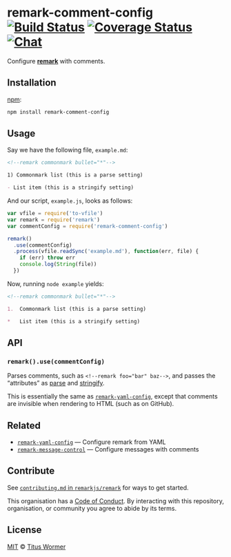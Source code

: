 # remark-comment-config [![Build Status][build-badge]][build-status] [![Coverage Status][coverage-badge]][coverage-status] [![Chat][chat-badge]][chat]

Configure [**remark**][remark] with comments.

## Installation

[npm][]:

```bash
npm install remark-comment-config
```

## Usage

Say we have the following file, `example.md`:

```markdown
<!--remark commonmark bullet="*"-->

1) Commonmark list (this is a parse setting)

- List item (this is a stringify setting)
```

And our script, `example.js`, looks as follows:

```javascript
var vfile = require('to-vfile')
var remark = require('remark')
var commentConfig = require('remark-comment-config')

remark()
  .use(commentConfig)
  .process(vfile.readSync('example.md'), function(err, file) {
    if (err) throw err
    console.log(String(file))
  })
```

Now, running `node example` yields:

```markdown
<!--remark commonmark bullet="*"-->

1.  Commonmark list (this is a parse setting)

*   List item (this is a stringify setting)
```

## API

### `remark().use(commentConfig)`

Parses comments, such as `<!--remark foo="bar" baz-->`, and passes the
“attributes” as [parse][parse-settings] and [stringify][stringify-settings].

This is essentially the same as [`remark-yaml-config`][remark-yaml-config],
except that comments are invisible when rendering to HTML (such as on GitHub).

## Related

*   [`remark-yaml-config`][remark-yaml-config]
    — Configure remark from YAML
*   [`remark-message-control`][remark-message-control]
    — Configure messages with comments

## Contribute

See [`contributing.md` in `remarkjs/remark`][contributing] for ways to get
started.

This organisation has a [Code of Conduct][coc].  By interacting with this
repository, organisation, or community you agree to abide by its terms.

## License

[MIT][license] © [Titus Wormer][author]

<!-- Definitions -->

[build-badge]: https://img.shields.io/travis/remarkjs/remark-comment-config.svg

[build-status]: https://travis-ci.org/remarkjs/remark-comment-config

[coverage-badge]: https://img.shields.io/codecov/c/github/remarkjs/remark-comment-config.svg

[coverage-status]: https://codecov.io/github/remarkjs/remark-comment-config

[chat-badge]: https://img.shields.io/gitter/room/remarkjs/Lobby.svg

[chat]: https://gitter.im/remarkjs/Lobby

[license]: license

[author]: https://wooorm.com

[npm]: https://docs.npmjs.com/cli/install

[remark]: https://github.com/remarkjs/remark

[parse-settings]: https://github.com/remarkjs/remark/blob/master/packages/remark-parse/readme.md#options

[stringify-settings]: https://github.com/remarkjs/remark/blob/master/packages/remark-stringify/readme.md#options

[remark-yaml-config]: https://github.com/remarkjs/remark-yaml-config

[remark-message-control]: https://github.com/remarkjs/remark-message-control

[contributing]: https://github.com/remarkjs/remark/blob/master/contributing.md

[coc]: https://github.com/remarkjs/remark/blob/master/code-of-conduct.md
